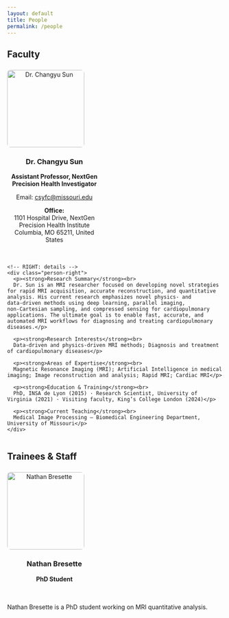 ```yaml
---
layout: default
title: People
permalink: /people
---
```

<style>
.person-card{display:flex;flex-wrap:wrap;gap:20px;align-items:flex-start;margin:24px 0}
.person-left{flex:0 0 220px;max-width:240px;text-align:center}
.person-left img{display:block;width:180px!important;max-width:180px!important;height:auto;border-radius:8px}
.person-right{flex:1 1 520px;min-width:280px}
@media (max-width:768px){
  .person-card{flex-direction:column;align-items:center}
  .person-left{max-width:100%}
  .person-left img{width:140px!important;max-width:140px!important}
  .person-right{width:100%}
}
</style>

<section class="people-section">
  <h2>Faculty</h2>

  <div class="person-card">
    <!-- LEFT: photo + short intro -->
    <div class="person-left">
      <img src="{{ site.baseurl }}/assets/Sun_Changyu.jpg" alt="Dr. Changyu Sun">
      <h3>Dr. Changyu Sun</h3>
      <p><strong>Assistant Professor, NextGen Precision Health Investigator</strong></p>
      <p>Email: <a href="mailto:csyfc@missouri.edu">csyfc@missouri.edu</a></p>
      <p><strong>Office:</strong><br>
        1101 Hospital Drive, NextGen Precision Health Institute<br>
        Columbia, MO 65211, United States
      </p>
    </div>

    <!-- RIGHT: details -->
    <div class="person-right">
      <p><strong>Research Summary</strong><br>
      Dr. Sun is an MRI researcher focused on developing novel strategies for rapid MRI acquisition, accurate reconstruction, and quantitative analysis. His current research emphasizes novel physics‑ and data‑driven methods using deep learning, parallel imaging, non‑Cartesian sampling, and compressed sensing for cardiopulmonary applications. The ultimate goal is to enable fast, accurate, and automated MRI workflows for diagnosing and treating cardiopulmonary diseases.</p>

      <p><strong>Research Interests</strong><br>
      Data‑driven and physics‑driven MRI methods; Diagnosis and treatment of cardiopulmonary diseases</p>

      <p><strong>Areas of Expertise</strong><br>
      Magnetic Resonance Imaging (MRI); Artificial Intelligence in medical imaging; Image reconstruction and analysis; Rapid MRI; Cardiac MRI</p>

      <p><strong>Education & Training</strong><br>
      PhD, INSA de Lyon (2015) · Research Scientist, University of Virginia (2021) · Visiting faculty, King’s College London (2024)</p>

      <p><strong>Current Teaching</strong><br>
      Medical Image Processing — Biomedical Engineering Department, University of Missouri</p>
    </div>
  </div>
</section>


<section class="people-section">
  <h2>Trainees &amp; Staff</h2>

  <div class="person-card">
    <div class="person-left">
      <!-- NOTE: path uses site.baseurl and exact filename -->
      <img src="{{ site.baseurl }}/assets/Nathan_Bresette.jpg" alt="Nathan Bresette">
      <h3>Nathan Bresette</h3>
      <p><strong>PhD Student</strong></p>
    </div>
    <div class="person-right">
      <p>Nathan Bresette is a PhD student working on MRI quantitative analysis.</p>
    </div>
  </div>
</section>

